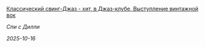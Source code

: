 <!--2025-10-16 05:28:53-->
<div class="yb">
  <a class="nodecor" href="/index.html?rok-muzyka/klassicheskij_sving-djaz_-_hit_v_djaz-klube_vystuplenie_vintajnoj_vok">
    <img class="preview" data-videoid="https://rutube.ru/play/embed/http://rutube.ru/video/08226f3c85c215b0ce4fe4c67eefaa59/" src="http://pic.rutubelist.ru/video/2025-10-16/76/f5/76f5014c32a713e4b845629eea1108a7.jpg" align="left" alt="">
  </a>
  <div class="inlbl text">
    <p><a class="nodecor" href="/index.html?rok-muzyka/klassicheskij_sving-djaz_-_hit_v_djaz-klube_vystuplenie_vintajnoj_vok">Классический свинг-Джаз - хит, в Джаз-клубе, Выступление винтажной вок</a></p>
    <p><i class="smaller2">Спи с Дилли</i></p>
    <i class="smaller3">2025-10-16</i>
  </div>
</div>

